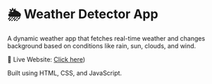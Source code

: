 # 🌦 Weather Detector App

A dynamic weather app that fetches real-time weather and changes background based on conditions like rain, sun, clouds, and wind.

🔗 Live Website: [Click here]([https://0xkajal.github.io/weather-detector/))

Built using HTML, CSS, and JavaScript.

